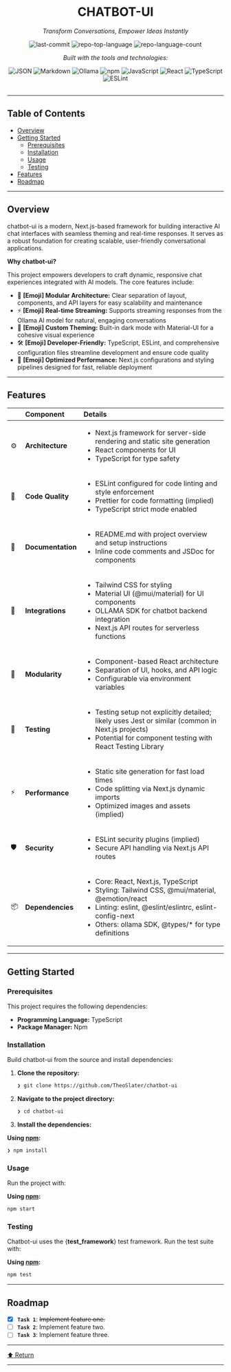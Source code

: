 <div id="top">

<!-- HEADER STYLE: CLASSIC -->
<div align="center">

# CHATBOT-UI

<em>Transform Conversations, Empower Ideas Instantly</em>

<!-- BADGES -->
<img src="https://img.shields.io/github/last-commit/TheoSlater/chatbot-ui?style=flat&logo=git&logoColor=white&color=0080ff" alt="last-commit">
<img src="https://img.shields.io/github/languages/top/TheoSlater/chatbot-ui?style=flat&color=0080ff" alt="repo-top-language">
<img src="https://img.shields.io/github/languages/count/TheoSlater/chatbot-ui?style=flat&color=0080ff" alt="repo-language-count">

<em>Built with the tools and technologies:</em>

<img src="https://img.shields.io/badge/JSON-000000.svg?style=flat&logo=JSON&logoColor=white" alt="JSON">
<img src="https://img.shields.io/badge/Markdown-000000.svg?style=flat&logo=Markdown&logoColor=white" alt="Markdown">
<img src="https://img.shields.io/badge/Ollama-000000.svg?style=flat&logo=Ollama&logoColor=white" alt="Ollama">
<img src="https://img.shields.io/badge/npm-CB3837.svg?style=flat&logo=npm&logoColor=white" alt="npm">
<img src="https://img.shields.io/badge/JavaScript-F7DF1E.svg?style=flat&logo=JavaScript&logoColor=black" alt="JavaScript">
<img src="https://img.shields.io/badge/React-61DAFB.svg?style=flat&logo=React&logoColor=black" alt="React">
<img src="https://img.shields.io/badge/TypeScript-3178C6.svg?style=flat&logo=TypeScript&logoColor=white" alt="TypeScript">
<img src="https://img.shields.io/badge/ESLint-4B32C3.svg?style=flat&logo=ESLint&logoColor=white" alt="ESLint">

</div>
<br>

---

## Table of Contents

- [Overview](#overview)
- [Getting Started](#getting-started)
  - [Prerequisites](#prerequisites)
  - [Installation](#installation)
  - [Usage](#usage)
  - [Testing](#testing)
- [Features](#features)
- [Roadmap](#roadmap)

---

## Overview

chatbot-ui is a modern, Next.js-based framework for building interactive AI chat interfaces with seamless theming and real-time responses. It serves as a robust foundation for creating scalable, user-friendly conversational applications.

**Why chatbot-ui?**

This project empowers developers to craft dynamic, responsive chat experiences integrated with AI models. The core features include:

- 🧩 **[Emoji] Modular Architecture:** Clear separation of layout, components, and API layers for easy scalability and maintenance
- ⚡ **[Emoji] Real-time Streaming:** Supports streaming responses from the Ollama AI model for natural, engaging conversations
- 🎨 **[Emoji] Custom Theming:** Built-in dark mode with Material-UI for a cohesive visual experience
- 🛠️ **[Emoji] Developer-Friendly:** TypeScript, ESLint, and comprehensive configuration files streamline development and ensure code quality
- 🚀 **[Emoji] Optimized Performance:** Next.js configurations and styling pipelines designed for fast, reliable deployment

---

## Features

|     | Component         | Details                                                                                                                                                                                                                                  |
| :-- | :---------------- | :--------------------------------------------------------------------------------------------------------------------------------------------------------------------------------------------------------------------------------------- |
| ⚙️  | **Architecture**  | <ul><li>Next.js framework for server-side rendering and static site generation</li><li>React components for UI</li><li>TypeScript for type safety</li></ul>                                                                              |
| 🔩  | **Code Quality**  | <ul><li>ESLint configured for code linting and style enforcement</li><li>Prettier for code formatting (implied)</li><li>TypeScript strict mode enabled</li></ul>                                                                         |
| 📄  | **Documentation** | <ul><li>README.md with project overview and setup instructions</li><li>Inline code comments and JSDoc for components</li></ul>                                                                                                           |
| 🔌  | **Integrations**  | <ul><li>Tailwind CSS for styling</li><li>Material UI (@mui/material) for UI components</li><li>OLLAMA SDK for chatbot backend integration</li><li>Next.js API routes for serverless functions</li></ul>                                  |
| 🧩  | **Modularity**    | <ul><li>Component-based React architecture</li><li>Separation of UI, hooks, and API logic</li><li>Configurable via environment variables</li></ul>                                                                                       |
| 🧪  | **Testing**       | <ul><li>Testing setup not explicitly detailed; likely uses Jest or similar (common in Next.js projects)</li><li>Potential for component testing with React Testing Library</li></ul>                                                     |
| ⚡️ | **Performance**   | <ul><li>Static site generation for fast load times</li><li>Code splitting via Next.js dynamic imports</li><li>Optimized images and assets (implied)</li></ul>                                                                            |
| 🛡️  | **Security**      | <ul><li>ESLint security plugins (implied)</li><li>Secure API handling via Next.js API routes</li></ul>                                                                                                                                   |
| 📦  | **Dependencies**  | <ul><li>Core: React, Next.js, TypeScript</li><li>Styling: Tailwind CSS, @mui/material, @emotion/react</li><li>Linting: eslint, @eslint/eslintrc, eslint-config-next</li><li>Others: ollama SDK, @types/\* for type definitions</li></ul> |

---

## Getting Started

### Prerequisites

This project requires the following dependencies:

- **Programming Language:** TypeScript
- **Package Manager:** Npm

### Installation

Build chatbot-ui from the source and install dependencies:

1. **Clone the repository:**

   ```sh
   ❯ git clone https://github.com/TheoSlater/chatbot-ui
   ```

2. **Navigate to the project directory:**

   ```sh
   ❯ cd chatbot-ui
   ```

3. **Install the dependencies:**

**Using [npm](https://www.npmjs.com/):**

```sh
❯ npm install
```

### Usage

Run the project with:

**Using [npm](https://www.npmjs.com/):**

```sh
npm start
```

### Testing

Chatbot-ui uses the {**test_framework**} test framework. Run the test suite with:

**Using [npm](https://www.npmjs.com/):**

```sh
npm test
```

---

## Roadmap

- [x] **`Task 1`**: <strike>Implement feature one.</strike>
- [ ] **`Task 2`**: Implement feature two.
- [ ] **`Task 3`**: Implement feature three.

---

<div align="left"><a href="#top">⬆ Return</a></div>

---
